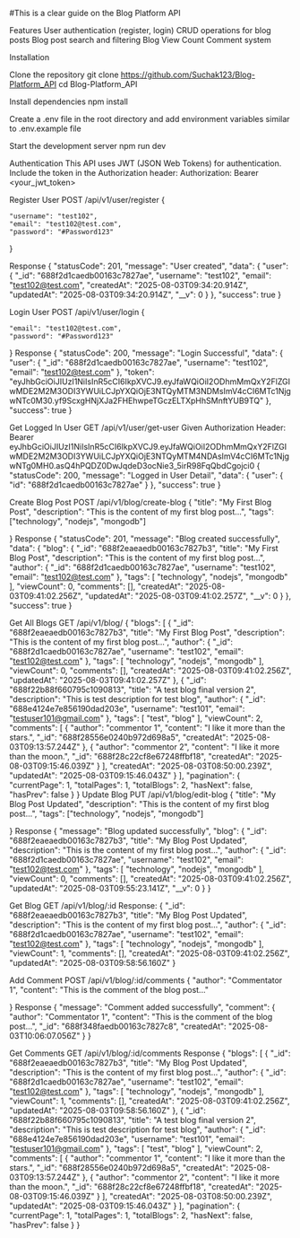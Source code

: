 #This is a clear guide on the Blog Platform API

Features
User authentication (register, login)
CRUD operations for blog posts
Blog post search and filtering
Blog View Count
Comment system

Installation

Clone the repository
git clone https://github.com/Suchak123/Blog-Platform_API
cd Blog-Platform_API

Install dependencies
npm install

Create a .env file in the root directory and add environment variables similar to .env.example file

Start the development server
npm run dev


Authentication
This API uses JWT (JSON Web Tokens) for authentication. Include the token in the Authorization header:
Authorization: Bearer <your_jwt_token>

Register User
POST /api/v1/user/register
{
    
    "username": "test102",
    "email": "test102@test.com",
    "password": "#Password123"
}

Response
{
    "statusCode": 201,
    "message": "User created",
    "data": {
        "user": {
            "_id": "688f2d1caedb00163c7827ae",
            "username": "test102",
            "email": "test102@test.com",
            "createdAt": "2025-08-03T09:34:20.914Z",
            "updatedAt": "2025-08-03T09:34:20.914Z",
            "__v": 0
        }
    },
    "success": true
}

Login User
POST /api/v1/user/login
{
    
    "email": "test102@test.com",
    "password": "#Password123"
}
Response
{
    "statusCode": 200,
    "message": "Login Successful",
    "data": {
        "user": {
            "_id": "688f2d1caedb00163c7827ae",
            "username": "test102",
            "email": "test102@test.com"
        },
        "token": "eyJhbGciOiJIUzI1NiIsInR5cCI6IkpXVCJ9.eyJfaWQiOiI2ODhmMmQxY2FlZGIwMDE2M2M3ODI3YWUiLCJpYXQiOjE3NTQyMTM3NDMsImV4cCI6MTc1NjgwNTc0M30.yf9ScxgHNjXJa2FHEhwpeTGczELTXpHhSMnftYUB9TQ"
    },
    "success": true
}

Get Logged In User
GET /api/v1/user/get-user
Given Authorization Header: Bearer eyJhbGciOiJIUzI1NiIsInR5cCI6IkpXVCJ9.eyJfaWQiOiI2ODhmMmQxY2FlZGIwMDE2M2M3ODI3YWUiLCJpYXQiOjE3NTQyMTM4NDAsImV4cCI6MTc1NjgwNTg0MH0.asQ4hPQDZ0DwJqdeD3ocNie3_5irR98FqQbdCgojci0
{
    "statusCode": 200,
    "message": "Logged in User Detail",
    "data": {
        "user": {
            "id": "688f2d1caedb00163c7827ae"
        }
    },
    "success": true
}

Create Blog Post
POST /api/v1/blog/create-blog
{
  "title": "My First Blog Post",
  "description": "This is the content of my first blog post...",
  "tags": ["technology", "nodejs", "mongodb"]
  
}
Response
{
    "statusCode": 201,
    "message": "Blog created successfully",
    "data": {
        "blog": {
            "_id": "688f2eaeaedb00163c7827b3",
            "title": "My First Blog Post",
            "description": "This is the content of my first blog post...",
            "author": {
                "_id": "688f2d1caedb00163c7827ae",
                "username": "test102",
                "email": "test102@test.com"
            },
            "tags": [
                "technology",
                "nodejs",
                "mongodb"
            ],
            "viewCount": 0,
            "comments": [],
            "createdAt": "2025-08-03T09:41:02.256Z",
            "updatedAt": "2025-08-03T09:41:02.257Z",
            "__v": 0
        }
    },
    "success": true
}

Get All Blogs
GET /api/v1/blog/
{
    "blogs": [
        {
            "_id": "688f2eaeaedb00163c7827b3",
            "title": "My First Blog Post",
            "description": "This is the content of my first blog post...",
            "author": {
                "_id": "688f2d1caedb00163c7827ae",
                "username": "test102",
                "email": "test102@test.com"
            },
            "tags": [
                "technology",
                "nodejs",
                "mongodb"
            ],
            "viewCount": 0,
            "comments": [],
            "createdAt": "2025-08-03T09:41:02.256Z",
            "updatedAt": "2025-08-03T09:41:02.257Z"
        },
        {
            "_id": "688f22b88f660795c1090813",
            "title": "A test blog final version 2",
            "description": "This is test description for test blog",
            "author": {
                "_id": "688e4124e7e856190dad203e",
                "username": "test101",
                "email": "testuser101@gmail.com"
            },
            "tags": [
                "test",
                "blog"
            ],
            "viewCount": 2,
            "comments": [
                {
                    "author": "commentor 1",
                    "content": "I like it more than the stars.",
                    "_id": "688f28556e0240b972d698a5",
                    "createdAt": "2025-08-03T09:13:57.244Z"
                },
                {
                    "author": "commentor 2",
                    "content": "I like it more than the moon.",
                    "_id": "688f28c22cf8e67248ffbf18",
                    "createdAt": "2025-08-03T09:15:46.039Z"
                }
            ],
            "createdAt": "2025-08-03T08:50:00.239Z",
            "updatedAt": "2025-08-03T09:15:46.043Z"
        }
    ],
    "pagination": {
        "currentPage": 1,
        "totalPages": 1,
        "totalBlogs": 2,
        "hasNext": false,
        "hasPrev": false
    }
}
Update Blog
PUT /api/v1/blog/edit-blog
{
  "title": "My Blog Post Updated",
  "description": "This is the content of my first blog post...",
  "tags": ["technology", "nodejs", "mongodb"]
  
}
Response
{
    "message": "Blog updated successfully",
    "blog": {
        "_id": "688f2eaeaedb00163c7827b3",
        "title": "My Blog Post Updated",
        "description": "This is the content of my first blog post...",
        "author": {
            "_id": "688f2d1caedb00163c7827ae",
            "username": "test102",
            "email": "test102@test.com"
        },
        "tags": [
            "technology",
            "nodejs",
            "mongodb"
        ],
        "viewCount": 0,
        "comments": [],
        "createdAt": "2025-08-03T09:41:02.256Z",
        "updatedAt": "2025-08-03T09:55:23.141Z",
        "__v": 0
    }
}

Get Blog
GET /api/v1/blog/:id
Response:
{
    "_id": "688f2eaeaedb00163c7827b3",
    "title": "My Blog Post Updated",
    "description": "This is the content of my first blog post...",
    "author": {
        "_id": "688f2d1caedb00163c7827ae",
        "username": "test102",
        "email": "test102@test.com"
    },
    "tags": [
        "technology",
        "nodejs",
        "mongodb"
    ],
    "viewCount": 1,
    "comments": [],
    "createdAt": "2025-08-03T09:41:02.256Z",
    "updatedAt": "2025-08-03T09:58:56.160Z"
}

Add Comment
POST /api/v1/blog/:id/comments
{
  "author": "Commentator 1",
  "content": "This is the comment of the blog post..."
  
}
Response
{
    "message": "Comment added successfully",
    "comment": {
        "author": "Commentator 1",
        "content": "This is the comment of the blog post...",
        "_id": "688f348faedb00163c7827c8",
        "createdAt": "2025-08-03T10:06:07.056Z"
    }
}

Get Comments
GET /api/v1/blog/:id/comments
Response
{
    "blogs": [
        {
            "_id": "688f2eaeaedb00163c7827b3",
            "title": "My Blog Post Updated",
            "description": "This is the content of my first blog post...",
            "author": {
                "_id": "688f2d1caedb00163c7827ae",
                "username": "test102",
                "email": "test102@test.com"
            },
            "tags": [
                "technology",
                "nodejs",
                "mongodb"
            ],
            "viewCount": 1,
            "comments": [],
            "createdAt": "2025-08-03T09:41:02.256Z",
            "updatedAt": "2025-08-03T09:58:56.160Z"
        },
        {
            "_id": "688f22b88f660795c1090813",
            "title": "A test blog final version 2",
            "description": "This is test description for test blog",
            "author": {
                "_id": "688e4124e7e856190dad203e",
                "username": "test101",
                "email": "testuser101@gmail.com"
            },
            "tags": [
                "test",
                "blog"
            ],
            "viewCount": 2,
            "comments": [
                {
                    "author": "commentor 1",
                    "content": "I like it more than the stars.",
                    "_id": "688f28556e0240b972d698a5",
                    "createdAt": "2025-08-03T09:13:57.244Z"
                },
                {
                    "author": "commentor 2",
                    "content": "I like it more than the moon.",
                    "_id": "688f28c22cf8e67248ffbf18",
                    "createdAt": "2025-08-03T09:15:46.039Z"
                }
            ],
            "createdAt": "2025-08-03T08:50:00.239Z",
            "updatedAt": "2025-08-03T09:15:46.043Z"
        }
    ],
    "pagination": {
        "currentPage": 1,
        "totalPages": 1,
        "totalBlogs": 2,
        "hasNext": false,
        "hasPrev": false
    }
}





